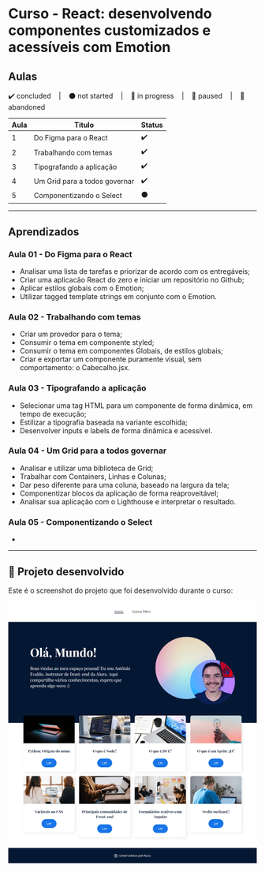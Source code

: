 # Curso -  React: desenvolvendo componentes customizados e acessíveis com Emotion

## Aulas
<p>
  ✔️ concluded &nbsp;&nbsp;&nbsp;|&nbsp;&nbsp;&nbsp;
  ⚫ not started &nbsp;&nbsp;&nbsp;|&nbsp;&nbsp;&nbsp;
  🔵 in progress &nbsp;&nbsp;&nbsp;|&nbsp;&nbsp;&nbsp;
  🔶 paused &nbsp;&nbsp;&nbsp;|&nbsp;&nbsp;&nbsp;
  🔴 abandoned 
</p>

| Aula | Titulo | Status |
| --- | --- | --- |
| 1 | Do Figma para o React  | ✔️ |
| 2 | Trabalhando com temas | ✔️ |
| 3 | Tipografando a aplicação | ✔️ |
| 4 | Um Grid para a todos governar | ✔️ |
| 5 | Componentizando o Select | ⚫ |

---

## Aprendizados

### Aula 01 - Do Figma para o React 
<ul>
  <li>Analisar uma lista de tarefas e priorizar de acordo com os entregáveis;</li>
  <li>Criar uma aplicacão React do zero e iniciar um repositório no Github;</li>
  <li>Aplicar estilos globais com o Emotion;</li>
  <li>Utilizar tagged template strings em conjunto com o Emotion.</li>
</ul>

### Aula 02 - Trabalhando com temas
<ul>
  <li>Criar um provedor para o tema;</li>
  <li>Consumir o tema em componente styled;</li>
  <li>Consumir o tema em componentes Globais, de estilos globais;</li>
  <li>Criar e exportar um componente puramente visual, sem comportamento: o Cabecalho.jsx.</li>
</ul>

### Aula 03 - Tipografando a aplicação
<ul>
  <li>Selecionar uma tag HTML para um componente de forma dinâmica, em tempo de execução;</li>
  <li>Estilizar a tipografia baseada na variante escolhida;</li>
  <li>Desenvolver inputs e labels de forma dinâmica e acessível.</li>
</ul>

### Aula 04 - Um Grid para a todos governar
<ul>
  <li>Analisar e utilizar uma biblioteca de Grid;</li>
  <li>Trabalhar com Containers, Linhas e Colunas;</li>
  <li>Dar peso diferente para uma coluna, baseado na largura da tela;</li>
  <li>Componentizar blocos da aplicação de forma reaproveitável;</li>
  <li>Analisar sua aplicação com o Lighthouse e interpretar o resultado.</li>
</ul>

### Aula 05 - Componentizando o Select
<ul>
  <li></li>
</ul>

---

## 🎯 Projeto desenvolvido
Este é o screenshot do projeto que foi desenvolvido durante o curso:

<p align="center">
  <img alt="Miniatura da imagem do projeto"src="../../.github/preview-olaMundo.png">
</p>